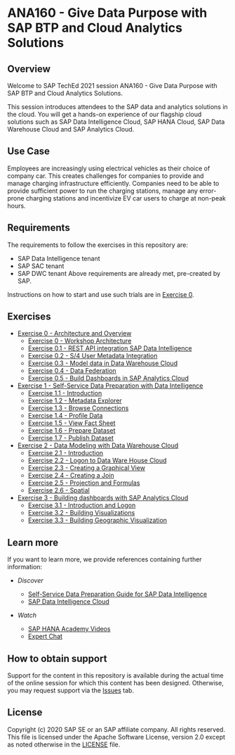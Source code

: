 # ANA160 - Give Data Purpose with SAP BTP and Cloud Analytics Solutions

<!-- [![REUSE status](https://api.reuse.software/badge/github.com/SAP-samples/teched2021-ANA160)](https://api.reuse.software/info/github.com/SAP-samples/teched2021-ANA160/) -->
<!-- 
## Description

TBA -->

## Overview

Welcome to SAP TechEd 2021 session ANA160 - Give Data Purpose with SAP BTP and Cloud Analytics Solutions.

This session introduces attendees to the SAP data and analytics solutions in the cloud. You will get a hands-on experience of our flagship cloud solutions such as SAP Data Intelligence Cloud, SAP HANA Cloud, SAP Data Warehouse Cloud and SAP Analytics Cloud.


## Use Case

Employees are increasingly using electrical vehicles as their choice of company car. This creates challenges for companies to provide and manage charging infrastructure efficiently. Companies need to be able to provide sufficient power to run the charging stations, manage any error-prone charging stations and incentivize EV car users to charge at non-peak hours.

## Requirements

The requirements to follow the exercises in this repository are:
- SAP Data Intelligence tenant
- SAP SAC tenant
- SAP DWC tenant
Above requirements are already met, pre-created by SAP.

Instructions on how to start and use such trials are in [Exercise 0](exercises/ex0/).

## Exercises


- [Exercise 0 - Architecture and Overview](exercises/ex0/)
    - [Exercise 0 - Workshop Architecture](exercises/ex0#exercise-0---architecture)
    - [Exercise 0.1 - REST API integration SAP Data Intelligence](exercises/ex0#01---REST-API-integration-SAP-Data-Intelligence)
    - [Exercise 0.2 - S/4 User Metadata Integration](exercises/ex0#02---S/4-User-Metadata-Integration)
    - [Exercise 0.3 - Model data in Data Warehouse Cloud](exercises/ex0#03---Model-data-in-Data-Warehouse-Cloud)
    - [Exercise 0.4 - Data Federation](exercises/ex0#04---Data-Federation)
    - [Exercise 0.5 - Build Dashboards in SAP Analytics Cloud](exercises/ex0#05---Build-Dashboards-in-SAP-Analytics-Cloud)
- [Exercise 1 - Self-Service Data Preparation with Data Intelligence](exercises/ex1/)
    - [Exercise 1.1 - Introduction](exercises/ex1#exercise-11---introduction)
    - [Exercise 1.2 - Metadata Explorer](exercises/ex1#exercise-12---metadata-explorer)
    - [Exercise 1.3 - Browse Connections](exercises/ex1#exercise-13---browse-connections)
    - [Exercise 1.4 - Profile Data](exercises/ex1#exercise-14---profile-data)
    - [Exercise 1.5 - View Fact Sheet](exercises/ex1#exercise-15---view-fact-sheet)
    - [Exercise 1.6 - Prepare Dataset](exercises/ex1#exercise-16---prepare-dataset)
    - [Exercise 1.7 - Publish Dataset](exercises/ex1#exercise-17---publish-dataset)
- [Exercise 2 - Data Modeling with Data Warehouse Cloud](exercises/ex2/)
    - [Exercise 2.1 - Introduction](exercises/ex2/Introduction_and_prerequisites.md)
    - [Exercise 2.2 - Logon to Data Ware House Cloud](exercises/ex2/LogOn_to_DWCimages.md)
    - [Exercise 2.3 - Creating a Graphical View](exercises/ex2/graphicalview.md)
    - [Exercise 2.4 - Creating a Join](exercises/ex2/join.md)
    - [Exercise 2.5 - Projection and Formulas](exercises/ex2/Projection_Calculatedcolumn_and_Deployment.md)
    - [Exercise 2.6 - Spatial](exercises/ex2/Spatial_reference.md)
- [Exercise 3 - Building dashboards with SAP Analytics Cloud](exercises/ex3/)
    - [Exercise 3.1 - Introduction and Logon](exercises/ex3/1.Introduction_and_Log_in.md)
    - [Exercise 3.2 - Building Visualizations](exercises/ex3/2.Building_visualisations.md)
    - [Exercise 3.3 - Building Geographic Visualization ](exercises/ex3/3.Geographic_visualisations.md)
 


## Learn more

If you want to learn more, we provide references containing further information:

- *Discover*
    - [Self-Service Data Preparation Guide for SAP Data Intelligence](https://help.sap.com/viewer/305fdeeaf7e84ff38cfeff576184472c/Cloud/en-US)
    - [SAP Data Intelligence Cloud](https://help.sap.com/viewer/product/SAP_DATA_INTELLIGENCE/Cloud/en-US)

- *Watch*
    - [SAP HANA Academy Videos](https://www.youtube.com/watch?v=_iNJJw7AnrY)
    - [Expert Chat](https://www.youtube.com/watch?v=rePev1MfFdw)
<!-- - *Read*
    - [Privacy Protected Data Has Value Too!](https://blogs.sap.com/2019/07/10/privacy-protected-data-has-value-too-part-1-of-2/)
    - [Anonymize X+O Data](https://blogs.sap.com/2019/04/02/get-the-most-out-of-experiential-x-and-operational-o-data-with-sap-hana-real-time-data-anonymization/)
- *Dive*
    - [SAP Help: Anonymization Guide](https://help.sap.com/viewer/2f789e82e97d4f4e9416547abfbd012e/2020_03_QRC/en-US)
    - [Research paper (VLDB)](https://www.vldb.org/pvldb/vol12/p1998-kessler.pdf)
    - [SAP HANA Cloud Online Roadmap](https://roadmaps.sap.com/index.html#/board?categoryItems=73554900100800002881)
    - [SAP HANA Online Roadmap](https://roadmaps.sap.com/index.html#/board?categoryItems=01200314690800001945) -->

## How to obtain support

Support for the content in this repository is available during the actual time of the online session for which this content has been designed. Otherwise, you may request support via the [Issues](../../issues) tab.

## License
Copyright (c) 2020 SAP SE or an SAP affiliate company. All rights reserved. This file is licensed under the Apache Software License, version 2.0 except as noted otherwise in the [LICENSE](LICENSES/Apache-2.0.txt) file.